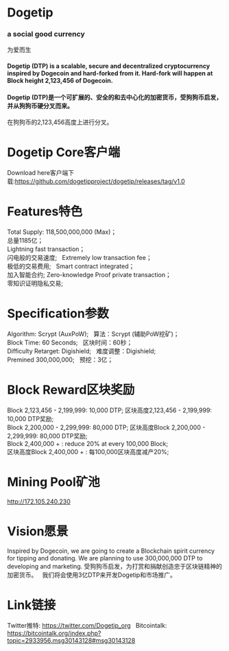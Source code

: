 # Dogetip
### a social good currency  
为爱而生


#### Dogetip (DTP) is a scalable, secure and decentralized cryptocurrency inspired by Dogecoin and hard-forked from it.  Hard-fork will happen at Block height 2,123,456 of Dogecoin.
#### Dogetip (DTP)是一个可扩展的、安全的和去中心化的加密货币，受狗狗币启发，并从狗狗币硬分叉而来。  
在狗狗币的2,123,456高度上进行分叉。

# Dogetip Core客户端
Download here客户端下载:https://github.com/dogetipproject/dogetip/releases/tag/v1.0 

# Features特色

Total Supply: 118,500,000,000 (Max)；   
总量1185亿；  
Lightning fast transaction；   
闪电般的交易速度;  
Extremely low transaction fee；   
极低的交易费用;  
Smart contract integrated；  
加入智能合约; 
Zero-knowledge Proof private transaction；   
零知识证明隐私交易;  

# Specification参数
Algorithm: Scrypt (AuxPoW);  
算法：Scrypt (辅助PoW挖矿)；  
Block Time: 60 Seconds;  
区块时间：60秒；  
Difficulty Retarget: Digishield;  
难度调整：Digishield;   
Premined 300,000,000;  
预挖：3亿；

# Block Reward区块奖励 
Block 2,123,456 - 2,199,999: 10,000 DTP;
区块高度2,123,456 - 2,199,999: 10,000 DTP奖励;   
Block 2,200,000 - 2,299,999: 80,000 DTP;
区块高度Block 2,200,000 - 2,299,999: 80,000 DTP奖励;  
Block 2,400,000 + :  reduce 20%  at every 100,000 Block;  
区块高度Block 2,400,000 + :  每100,000区块高度减产20%;  

# Mining Pool矿池  
http://172.105.240.230



# Vision愿景
Inspired by Dogecoin, we are going to create a Blockchain spirit currency for tipping  and donating.
We are planning to use 300,000,000 DTP to developing and marketing.
受狗狗币启发，为打赏和捐献创造忠于区块链精神的加密货币。  
我们将会使用3亿DTP来开发Dogetip和市场推广。


# Link链接
Twitter推特: https://twitter.com/Dogetip_org   
Bitcointalk: https://bitcointalk.org/index.php?topic=2933956.msg30143128#msg30143128
